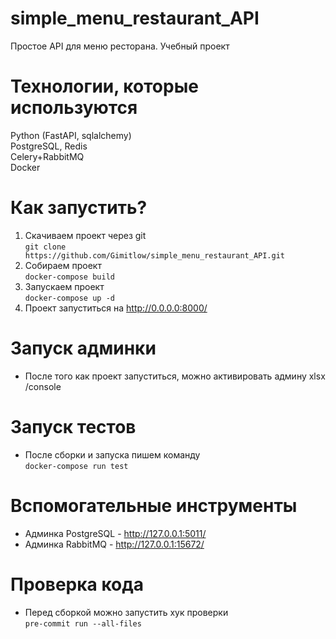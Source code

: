 # simple_menu_restaurant_API
Простое API для меню ресторана. Учебный проект

# Технологии, которые используются
Python (FastAPI, sqlalchemy)<br/>
PostgreSQL, Redis<br/>
Celery+RabbitMQ<br/>
Docker

# Как запустить?
1) Скачиваем проект через git<br/>
`git clone https://github.com/Gimitlow/simple_menu_restaurant_API.git`<br/>
2) Собираем проект<br/>
`docker-compose build`<br/>
3) Запускаем проект<br/>
`docker-compose up -d`<br/>
4) Проект запуститься на http://0.0.0.0:8000/<br/>

# Запуск админки<br/>
- После того как проект запуститься, можно активировать админу xlsx /console <br/>

# Запуск тестов
- После сборки и запуска пишем команду<br/>
`docker-compose run test`<br/>

# Вспомогательные инструменты<br/>
- Админка PostgreSQL - http://127.0.0.1:5011/
- Админка RabbitMQ - http://127.0.0.1:15672/

# Проверка кода <br/>
- Перед сборкой можно запустить хук проверки<br/>
`pre-commit run --all-files`<br/>
